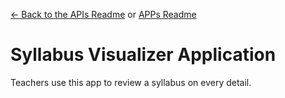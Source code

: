 [<- Back to the APIs Readme](../docs/README.md) or [APPs Readme](../README.md)

# Syllabus Visualizer Application

Teachers use this app to review a syllabus on every detail.
